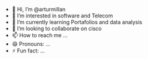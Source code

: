 - 👋 Hi, I’m @arturmillan
- 👀 I’m interested in software and Telecom
- 🌱 I’m currently learning Portafolios and data analysis
- 💞️ I’m looking to collaborate on cisco  
- 📫 How to reach me ...
- 😄 Pronouns: ...
- ⚡ Fun fact: ...

<!---
arturmillan/arturmillan is a ✨ special ✨ repository because its `README.md` (this file) appears on your GitHub profile.
You can click the Preview link to take a look at your changes.
--->
